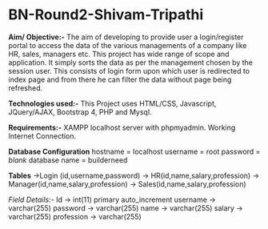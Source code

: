 # BN-Round2-Shivam-Tripathi
**Aim/ Objective:-**
The aim of developing to provide user a login/register portal to access the data of the various managements of a company like HR, sales, managers etc. This project has wide range of scope and application. It simply sorts the data as per the management chosen by the session user. This consists of login form upon which user is redirected to index page and from there he can filter the data without page being refreshed.

**Technologies used:-**
This Project uses HTML/CSS, Javascript, JQuery/AJAX, Bootstrap 4, PHP and Mysql.

**Requirements:-**
XAMPP localhost server with phpmyadmin.
Working Internet Connection.

**Database Configuration**
hostname = localhost
username = root
password = *blank*
database name = builderneed

**Tables**
->Login (id,username,password)
-> HR(id,name,salary,profession)
-> Manager(id,name,salary,profession)
-> Sales(id,name,salary,profession)

_Field Details:-_
Id -> int(11) primary auto_increment
username -> varchar(255)
password -> varchar(255)
name -> varchar(255)
salary -> varchar(255)
profession -> varchar(255)
